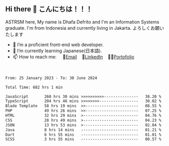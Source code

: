 ## Hi there 👋 こんにちは！！！
ASTRSM here, My name is Dhafa Defrito and I'm an Information Systems graduate. I'm from Indonesia and currently living in Jakarta. よろしくお願いたします

- 🔭 I’m a proficient front-end web developer.
- 🌱 I’m currently learning Japanese(日本語).
- 📫 How to reach me: &nbsp;&nbsp;&nbsp;&nbsp;📧[Email](ddefrito@gmail.com)&nbsp;&nbsp;&nbsp;&nbsp;💼[LinkedIn](https://www.linkedin.com/in/dhafa-defrita-rama-yudistira-9357a9229/)&nbsp;&nbsp;&nbsp;&nbsp;👨‍🎨[Portofolio](https://ddefrito.vercel.app/)
<br>
<!-- <p align="left">
<a href="https://github.com/ASTRSM">
  <img height="180em" src="https://github-readme-stats-eight-theta.vercel.app/api?username=ASTRSM&show_icons=true&theme=dracula&include_all_commits=true&count_private=true"/>
  <img height="180em" src="https://github-readme-stats-eight-theta.vercel.app/api/top-langs/?username=ASTRSM&layout=compact&langs_count=8&theme=dracula"/>
</a>
</p> -->

<!--START_SECTION:waka-->

```txt
From: 25 January 2023 - To: 30 June 2024

Total Time: 682 hrs 1 min

JavaScript       260 hrs 30 mins >>>>>>>>>>---------------   38.20 %
TypeScript       204 hrs 46 mins >>>>>>>>-----------------   30.02 %
Blade Template   58 hrs 19 mins  >>-----------------------   08.55 %
PHP              49 hrs 26 mins  >>-----------------------   07.25 %
HTML             32 hrs 29 mins  >------------------------   04.76 %
CSS              28 hrs 49 mins  >------------------------   04.23 %
JSON             13 hrs 53 mins  >------------------------   02.04 %
Java             8 hrs 14 mins   -------------------------   01.21 %
Dart             6 hrs 55 mins   -------------------------   01.01 %
SCSS             3 hrs 55 mins   -------------------------   00.57 %
```

<!--END_SECTION:waka-->
